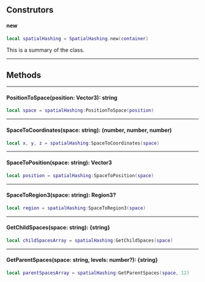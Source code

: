 ## Construtors

#### new
```lua
local spatialHashing = SpatialHashing.new(container)
```
This is a summary of the class. 

----



## Methods

----
#### PositionToSpace(position: Vector3): string
```lua
local space = spatialHashing:PositionToSpace(position)
```

----
#### SpaceToCoordinates(space: string): (number, number, number)
```lua
local x, y, z = spatialHashing:SpaceToCoordinates(space)
```

----
#### SpaceToPosition(space: string): Vector3
```lua
local position = spatialHashing:SpaceToPosition(space)
```

----
#### SpaceToRegion3(space: string): Region3?
```lua
local region = spatialHashing:SpaceToRegion3(space)
```

----
#### GetChildSpaces(space: string): {string}
```lua
local childSpacesArray = spatialHashing:GetChildSpaces(space)
```

----
#### GetParentSpaces(space: string, levels: number?): {string}
```lua
local parentSpacesArray = spatialHashing:GetParentSpaces(space, 12)
```

